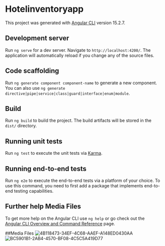 
# Hotelinventoryapp

This project was generated with [Angular CLI](https://github.com/angular/angular-cli) version 15.2.7.

## Development server

Run `ng serve` for a dev server. Navigate to `http://localhost:4200/`. The application will automatically reload if you change any of the source files.

## Code scaffolding

Run `ng generate component component-name` to generate a new component. You can also use `ng generate directive|pipe|service|class|guard|interface|enum|module`.

## Build

Run `ng build` to build the project. The build artifacts will be stored in the `dist/` directory.

## Running unit tests

Run `ng test` to execute the unit tests via [Karma](https://karma-runner.github.io).

## Running end-to-end tests

Run `ng e2e` to execute the end-to-end tests via a platform of your choice. To use this command, you need to first add a package that implements end-to-end testing capabilities.

## Further help Media Files

To get more help on the Angular CLI use `ng help` or go check out the [Angular CLI Overview and Command Reference](https://angular.io/cli) page.

##Media Files 
![4B118473-34EF-4C68-AAEF-A148ED0430AA](https://github.com/parasdwivedi/hotelinventoryapp/assets/105170977/0e120c2b-675c-472d-bd69-aea84fc2a233)
![BC5901B1-2AB4-4570-BF08-4C5C5A419D77](https://github.com/parasdwivedi/hotelinventoryapp/assets/105170977/2d1924e0-4338-435d-ad36-7e0fdee06793)

